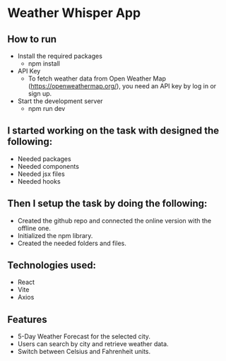 # Weather Whisper App

## How to run
- Install the required packages
    - npm install
- API Key
    - To fetch weather data from Open Weather Map (https://openweathermap.org/), you need an API key by log in or sign up.
- Start the development server
    - npm run dev

## I started working on the task with designed the following:
- Needed packages
- Needed components
- Needed jsx files
- Needed hooks

## Then I setup the task by doing the following:
- Created the github repo and connected the online version with the offline one.
- Initialized the npm library.
- Created the needed folders and files.

## Technologies used:
- React
- Vite
- Axios

## Features
- 5-Day Weather Forecast for the selected city.
- Users can search by city and retrieve weather data.
- Switch between Celsius and Fahrenheit units.